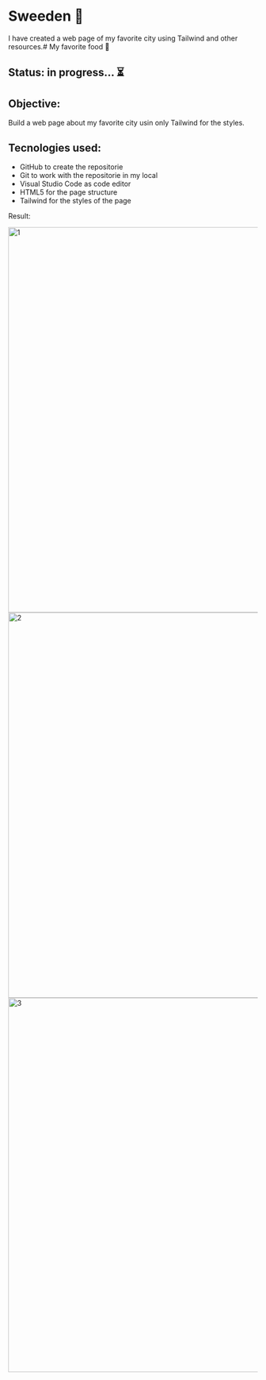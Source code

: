 # Sweeden 🌆
I have created a web page of my favorite city using Tailwind and other resources.# My favorite food 🍝

## Status: in progress... ⏳

## Objective:
Build a web page about my favorite city usin only Tailwind for the styles.

## Tecnologies used:
- GitHub to create the repositorie 
- Git to work with the repositorie in my local
- Visual Studio Code as code editor
- HTML5 for the page structure
- Tailwind for the styles of the page

Result:

<img width="776" alt="1" src="https://github.com/user-attachments/assets/12be46d4-6f4c-4d1a-9646-f0d888a6583b" />
<img width="776" alt="2" src="https://github.com/user-attachments/assets/02669bca-cc82-4c2c-8f96-9846b5e5668e" />
<img width="754" alt="3" src="https://github.com/user-attachments/assets/1b0d4b8d-bda3-4d20-9c58-731bedd2ea87" />
